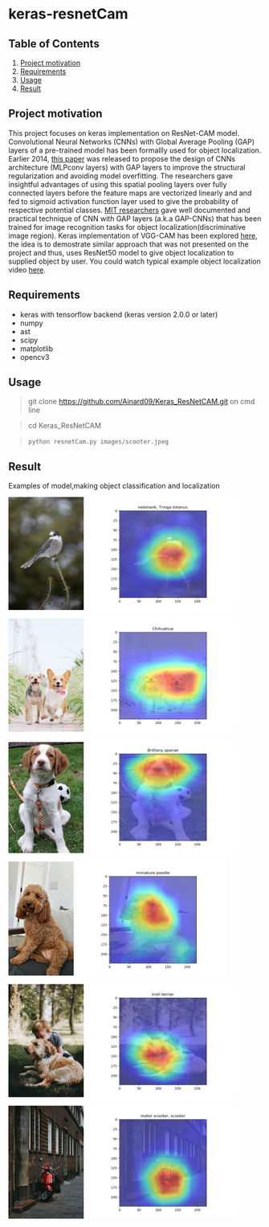 # keras-resnetCam

## Table of Contents

1. [Project motivation](#project-motivation)
1. [Requirements](#Requirements)
1. [Usage](#usage)
1. [Result](#result)

## Project motivation

This project focuses on keras implementation on ResNet-CAM model. Convolutional Neural Networks (CNNs) with Global Average Pooling (GAP) layers of a pre-trained model has been formallly used for object localization. Earlier 2014, [this paper](https://arxiv.org/pdf/1312.4400.pdf) was released to propose the design of CNNs architecture (MLPconv layers) with GAP layers to improve the structural regularization and avoiding model overfitting. The researchers gave insightful advantages of using this spatial pooling layers over fully connected layers before the feature maps are vectorized linearly and and fed to sigmoid activation function layer used to give the probability of respective potential classes.
[MIT researchers](http://cnnlocalization.csail.mit.edu/Zhou_Learning_Deep_Features_CVPR_2016_paper.pdf) gave well documented and practical technique of CNN with GAP layers (a.k.a GAP-CNNs) that has been trained for image recognition tasks for object localization(discriminative image region).
Keras implementation of VGG-CAM has been explored [here](https://github.com/tdeboissiere/VGG16CAM-keras/blob/master/README.md), the idea is to demostrate similar approach that was not presented on the project and thus, uses ResNet50 model to give object localization to supplied object by user. You could watch typical example object localization video [here](https://www.youtube.com/watch?v=fZvOy0VXWAI).

## Requirements

- keras with tensorflow backend (keras version 2.0.0 or later)
- numpy
- ast
- scipy
- matplotlib
- opencv3

## Usage

> git clone https://github.com/Ainard09/Keras_ResNetCAM.git on cmd line

> cd Keras_ResNetCAM

> `python resnetCam.py images/scooter.jpeg`

## Result

Examples of model,making object classification and localization

<img src="images/bird.jpg" width="150px"> <img src="images/resnetcam_bird.png" width="300px">

<img src="images/2dogs.jpg" width="150px"> <img src="images/resnetcam_2dogs.png" width="300px">

<img src="images/Brittany.jpg" width="150px"> <img src="images/resnetcam_brittany.png" width="300px">

<img src="images/dog.jpeg" width="130px"> <img src="images/resnet_cam_dog(poodle).png" width="300px">

<img src="images/humandog.jpg" width="150px"> <img src="images/resnetcam_humandog.png" width="300px">

<img src="images/scooter.jpg" width="150px"> <img src="images/resnetcam_scooter.png" width="300px">
